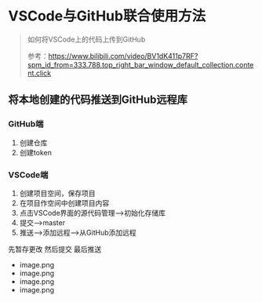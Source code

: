 # VSCode与GitHub联合使用方法
>如何将VSCode上的代码上传到GitHub
>
>参考：https://www.bilibili.com/video/BV1dK411p7RF?spm_id_from=333.788.top_right_bar_window_default_collection.content.click
## 将本地创建的代码推送到GitHub远程库
### GitHub端
1. 创建仓库
2. 创建token

### VSCode端
1. 创建项目空间，保存项目
2. 在项目作空间中创建项目内容
3. 点击VSCode界面的源代码管理——>初始化存储库
4. 提交——>master
5. 推送——>添加远程——>从GitHub添加远程  


先暂存更改
然后提交
最后推送

- image.png
- image.png
- image.png
- image.png
